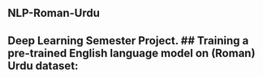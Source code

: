 ## NLP-Roman-Urdu
## Deep Learning Semester Project. ## Training a pre-trained English language model on (Roman) Urdu dataset:
